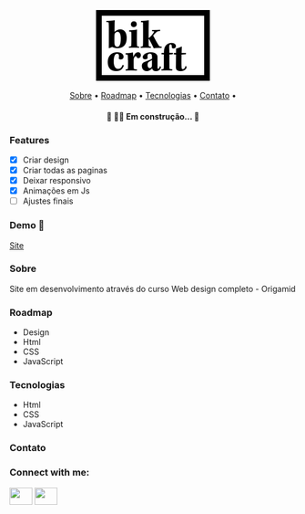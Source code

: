 <p align="center"> <img src="img/bikcraft.svg" alt="Bikcraft"> </p>

<p align="center">
 <a href="#sobre">Sobre</a> •
 <a href="#roadmap">Roadmap</a> • 
 <a href="#tecnologias">Tecnologias</a> • 
 <a href="#contato">Contato</a> • 
</p>
<h4 align="center"> 
	🚧  🚴‍♀️ Em construção...  🚧
</h4>

### Features

- [x] Criar design
- [x] Criar todas as paginas 
- [x] Deixar responsivo
- [x] Animações em Js
- [ ] Ajustes finais

### Demo 🚀
<a href="https://lucas-evang.github.io/Bikecraft/" target="_blank">Site </a>

### Sobre

Site em desenvolvimento através do curso Web design completo - Origamid

### Roadmap
<ul>
	<li>Design</li>
	<li>Html</li>
	<li>CSS</li>
	<li>JavaScript</li>
</ul>

### Tecnologias
<ul>
	<li>Html</li>
	<li>CSS</li>
	<li>JavaScript</li>
</ul>

### Contato
<h3 align="left">Connect with me:</h3>
<p align="left">

<a href="https://www.linkedin.com/in/lucas-costa-679889a9/" target="_blank"><img align="center" src="https://cdn.jsdelivr.net/npm/simple-icons@3.0.1/icons/linkedin.svg" alt="" height="30" width="40" /></a>
<a href="https://www.instagram.com/lucas_evang1/" target="_blank"><img align="center" src="https://cdn.jsdelivr.net/npm/simple-icons@3.0.1/icons/instagram.svg" alt="" height="30" width="40" /></a>

</p>
